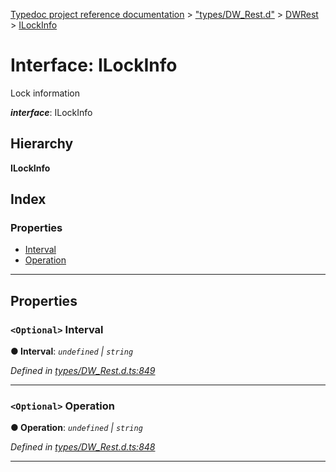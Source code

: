 [Typedoc project reference documentation](../README.md) > ["types/DW_Rest.d"](../modules/_types_dw_rest_d_.md) > [DWRest](../modules/_types_dw_rest_d_.dwrest.md) > [ILockInfo](../interfaces/_types_dw_rest_d_.dwrest.ilockinfo.md)

# Interface: ILockInfo

Lock information

*__interface__*: ILockInfo

## Hierarchy

**ILockInfo**

## Index

### Properties

* [Interval](_types_dw_rest_d_.dwrest.ilockinfo.md#interval)
* [Operation](_types_dw_rest_d_.dwrest.ilockinfo.md#operation)

---

## Properties

<a id="interval"></a>

### `<Optional>` Interval

**● Interval**: *`undefined` \| `string`*

*Defined in [types/DW_Rest.d.ts:849](https://github.com/DocuWare/REST-Sample-TS/blob/0222c3e/src/types/DW_Rest.d.ts#L849)*

___
<a id="operation"></a>

### `<Optional>` Operation

**● Operation**: *`undefined` \| `string`*

*Defined in [types/DW_Rest.d.ts:848](https://github.com/DocuWare/REST-Sample-TS/blob/0222c3e/src/types/DW_Rest.d.ts#L848)*

___

